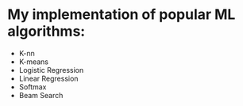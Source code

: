 # My implementation of popular ML algorithms:
   * K-nn
   * K-means
   * Logistic Regression
   * Linear Regression
   * Softmax
   * Beam Search
